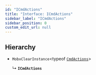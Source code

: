 ```yaml
---
id: "ICmdActions"
title: "Interface: ICmdActions"
sidebar_label: "ICmdActions"
sidebar_position: 0
custom_edit_url: null
---
```


## Hierarchy

- `MobxClearInstance`<typeof [`CmdActions`](../modules.md#cmdactions)\>

  ↳ **`ICmdActions`**
